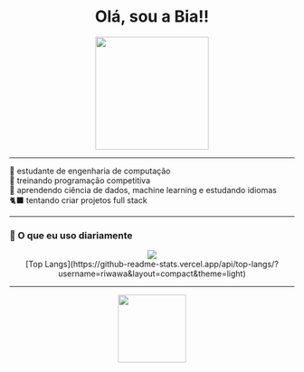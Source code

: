 <h1 align="center">Olá, sou a Bia!!</h1>

<p align="center">
  <img src="https://i.pinimg.com/originals/56/4e/c0/564ec00b262da7659294e01da6fde807.gif" height="200"/>
</p>

---

💖 estudante de engenharia de computação  
🌷 treinando programação competitiva  
🎀 aprendendo ciência de dados, machine learning e estudando idiomas  
🐈‍⬛ tentando criar projetos full stack  

---

### 🍓 O que eu uso diariamente

<div align="center">
  <img src="https://skillicons.dev/icons?i=python,c,cpp,js,html,css,react,vite,spring,sqlite,mysql,git,vscode&theme=light" /> 
</div>
<div align="center">
  [Top Langs](https://github-readme-stats.vercel.app/api/top-langs/?username=riwawa&layout=compact&theme=light)
</div>


---

<p align="center">
  <img src="https://i.pinimg.com/originals/96/68/f5/9668f5e0d57ae0784729deb41fe82a19.gif" height="120"/>
</p>


